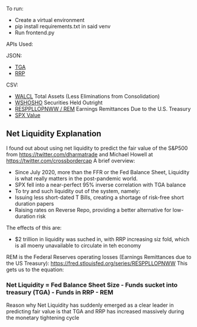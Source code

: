 To run:
- Create a virtual environment
- pip install requirements.txt in said venv
- Run frontend.py

APIs Used:

JSON:
- [TGA](https://api.fiscaldata.treasury.gov/services/api/fiscal_service/v1/accounting/dts/dts_table_1?filter=record_date:gte:2023-01-01,account_type:eq:Treasury%20General%20Account%20(TGA)%20Opening%20Balance&fields=record_date,open_today_bal&page[number]=1&page[size]=900)
- [RRP](https://markets.newyorkfed.org/api/rp/reverserepo/propositions/search.json?startDate=2023-01-01)

CSV:
- [WALCL](https://fred.stlouisfed.org/graph/fredgraph.csv?id=WALCL&cosd=2023-01-01) Total Assets (Less Eliminations from Consolidation)
- [WSHOSHO](https://fred.stlouisfed.org/graph/fredgraph.csv?id=WSHOSHO&cosd=2023-01-01) Securities Held Outright
- [RESPPLLOPNWW / REM](https://fred.stlouisfed.org/graph/fredgraph.csv?id=RESPPLLOPNWW&cosd=2023-01-01) Earnings Remittances Due to the U.S. Treasury
- [SPX Value](https://fred.stlouisfed.org/graph/fredgraph.csv?id=SP500&cosd=2023-01-01)

## Net Liquidity Explanation

I found out about using net liquidity to predict the fair value of the S&P500 from https://twitter.com/dharmatrade and Michael Howell at https://twitter.com/crossbordercap 
A brief overview:
- Since July 2020, more than the FFR or the Fed Balance Sheet, Liquidity is what really matters in the post-pandemic world. 
- SPX fell into a near-perfect 95% inverse correlation with TGA balance
- To try and such liquidity out of the system, namely:
- Issuing less short-dated T Bills, creating a shortage of risk-free short duration papers
- Raising rates on Reverse Repo, providing a better alternative for low-duration risk

The effects of this are:
- $2 trillion in liquidity was suched in, with RRP increasing siz fold, which is all moeny unavailable to circulate in teh economy

REM is the Federal Reserves operating losses (Earnings Remittances due to the US Treasury): https://fred.stlouisfed.org/series/RESPPLLOPNWW
This gets us to the equation:
### Net Liquidity = Fed Balance Sheet Size - Funds sucket into treasury (TGA) - Funds in RRP - REM

Reason why Net Liquidity has suddenly emerged as a clear leader in predicting fair value is that TGA and RRP has increased massively during the monetary tightening cycle

